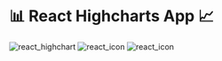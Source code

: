 # :bar_chart: React Highcharts App :chart_with_upwards_trend:
![react_highchart](https://i.stack.imgur.com/D2PyS.png)
![react_icon](https://s3.ap-south-1.amazonaws.com/clecotech/static_images/react-one.jpg)
![react_icon](https://d2mn9dr0jv4622.cloudfront.net/wp-content/uploads/2017/12/11002955/continuous-integration-for-react-native.png)
